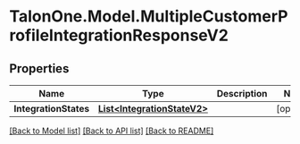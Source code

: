 # TalonOne.Model.MultipleCustomerProfileIntegrationResponseV2
## Properties

Name | Type | Description | Notes
------------ | ------------- | ------------- | -------------
**IntegrationStates** | [**List&lt;IntegrationStateV2&gt;**](IntegrationStateV2.md) |  | [optional] 

[[Back to Model list]](../README.md#documentation-for-models) [[Back to API list]](../README.md#documentation-for-api-endpoints) [[Back to README]](../README.md)

